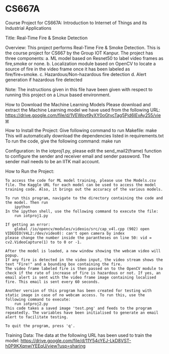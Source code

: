 # CS667A
Course Project for CS667A: Introduction to Internet of Things and its Industrial Applications

Title:
Real-Time Fire & Smoke Detection

Overview:
    This project performs Real-Time Fire & Smoke Detection. This is the course project for CS667 by the Group IOT Kanpur.
    The project has three components:
    a. ML model based on Resnet50 to label video frames as fire,smoke or none.
    b. Localization module based on OpenCV to locate a source of fire in the video frame once it has been labeled as fire/fire+smoke.
    c. Hazardous/Non-hazardous fire detection
    d. Alert generation if hazardous fire detected
	
Note: The instructions given in this file have been given with respect to running this project on a Linux based environment.
	
How to Download the Machine Learning Models
	Please download and extract the Machine Learning model we have used from the following URL:
	https://drive.google.com/file/d/1VEWovt9yXY0oGtycTag5Pjd6IEvAy255/view
	
How to Install the Project:
    Give following command to run Makefile: make
    This will automatically download the dependencies listed in requirements.txt
	To run the code, give the following command: make run
	
Configuration:
    In the iotproj1.py, please edit the send_mail2(frame) function to configure the sender and receiver email and sender password. The sender mail needs to be an IITK mail account.

How to Run the Project:

    To access the code for ML model training, please use the Models.csv file. The Kaggle URL for each model can be used to access the model training code. Also, it brings out the accuracy of the various models.

    To run this program, navigate to the directory containing the code and the model. Then run
        ipython
    In the ipython shell, use the following command to execute the file:
        run iotproj1.py

    If getting an error:
        global /io/opencv/modules/videoio/src/cap_v4l.cpp (902) open VIDEOIO(V4L2:/dev/video0): can't open camera by index
    please change the number inside the parantheses on line 50: vid = cv2.VideoCapture(1) to to 0 or -1.

    After the model is loaded, a new window showing the webcam video will popup.
    If any fire is detected in the video input, the video stream shows the text "Fire!" and a bounding box containing the fire.
    The video frame labeled fire is then passed on to the OpenCV module to check if the rate of increase of fire is hazardous or not. If yes, an email alert is sent with the video frame image containing localised fire. This email is sent every 60 seconds.

    Another version of this program has been created for testing with static image in case of no webcam access. To run this, use the following command to execute:
        run iotproj2.py
    This code takes a saved image 'test.png' and feeds to the program repeatedly. The variables have been initialised to generate an email alert to facilitate testing.

    To quit the program, press 'q'.



Training Data:
    The data at the following URL has been used to train the model:
        https://drive.google.com/file/d/11Y54cYEJ-LkD8VST-h0P9KXqnwiYEEqU/view?usp=sharing